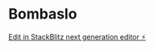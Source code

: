 # Bombaslo

[Edit in StackBlitz next generation editor ⚡️](https://stackblitz.com/~/github.com/mfzmsz/Bombaslo)